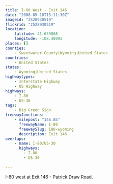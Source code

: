 ```yaml
---
title: I-80 West - Exit 146
date: "2008-05-18T15:11:30Z"
imageid: "2528930519"
flickrid: "2528930519"
location:
    latitude: 41.639868
    longitude: -108.48093
places: []
counties:
    - Sweetwater County|Wyoming|United States
countries:
    - United States
states:
    - Wyoming|United States
highwaytypes:
    - Interstate Highway
    - US Highway
highways:
    - I-80
    - US-30
tags:
    - Big Green Sign
freewayJunctions:
    - milepost: "146.85"
      freewayName: I-80
      freewaySlug: i80-wyoming
      description: Exit 146
overlaps:
    - name: I-80/US-30
      highways:
        - I-80
        - US-30

---
```

I-80 west at Exit 146 - Patrick Draw Road.